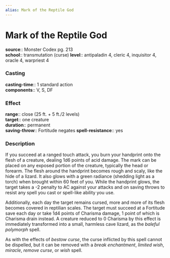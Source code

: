 ```yaml
---
alias: Mark of the Reptile God
---
```


# Mark of the Reptile God 

**source**:: Monster Codex pg. 213  
**school**:: transmutation (curse)
**level**:: antipaladin 4, cleric 4, inquisitor 4, oracle 4, warpriest 4

### Casting 

**casting-time**:: 1 standard action  
**components**:: V, S, DF

### Effect 

**range**:: close (25 ft. + 5 ft./2 levels)  
**target**:: one creature  
**duration**:: permanent  
**saving-throw**:: Fortitude negates
**spell-resistance**:: yes

### Description 

If you succeed at a ranged touch attack, you burn your handprint onto the flesh of a creature, dealing 1d6 points of acid damage. The mark can be placed on any exposed portion of the creature, typically the head or forearm. The flesh around the handprint becomes rough and scaly, like the hide of a lizard. It also glows with a green radiance (shedding light as a torch) when brought within 60 feet of you. While the handprint glows, the target takes a -2 penalty to AC against your attacks and on saving throws to resist any spell you cast or spell-like ability you use.  
  
Additionally, each day the target remains cursed, more and more of its flesh becomes covered in reptilian scales. The target must succeed at a Fortitude save each day or take 1d4 points of Charisma damage, 1 point of which is Charisma drain instead. A creature reduced to 0 Charisma by this effect is immediately transformed into a small, harmless cave lizard, as the *baleful polymorph* spell.  
  
As with the effects of *bestow curse*, the curse inflicted by this spell cannot be dispelled, but it can be removed with a *break enchantment*, *limited wish*, *miracle*, *remove curse*, or *wish* spell.
